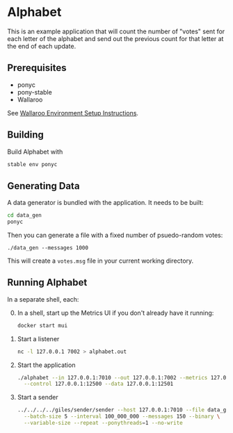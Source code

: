 # Alphabet

This is an example application that will count the number of "votes" sent for
each letter of the alphabet and send out the previous count for that letter at the end of each update.

## Prerequisites

- ponyc
- pony-stable
- Wallaroo

See [Wallaroo Environment Setup Instructions](https://github.com/sendence/wallaroo/book/getting-started/setup.md).

## Building

Build Alphabet with

```bash
stable env ponyc
```

## Generating Data

A data generator is bundled with the application. It needs to be built:

```bash
cd data_gen
ponyc
```

Then you can generate a file with a fixed number of psuedo-random votes:

```
./data_gen --messages 1000
```

This will create a `votes.msg` file in your current working directory.

## Running Alphabet

In a separate shell, each:

0. In a shell, start up the Metrics UI if you don't already have it running:
    ```bash
    docker start mui
    ```
1. Start a listener
    ```bash
    nc -l 127.0.0.1 7002 > alphabet.out
    ```
2. Start the application
    ```bash
    ./alphabet --in 127.0.0.1:7010 --out 127.0.0.1:7002 --metrics 127.0.0.1:5001 \
      --control 127.0.0.1:12500 --data 127.0.0.1:12501
    ```
3. Start a sender
    ```bash
    ../../../../giles/sender/sender --host 127.0.0.1:7010 --file data_gen/votes.msg \
      --batch-size 5 --interval 100_000_000 --messages 150 --binary \
      --variable-size --repeat --ponythreads=1 --no-write
    ```
